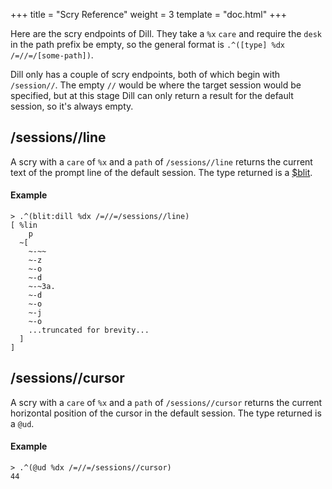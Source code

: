 +++
title = "Scry Reference"
weight = 3
template = "doc.html"
+++

Here are the scry endpoints of Dill. They take a `%x` `care` and require the `desk` in the path prefix be empty, so the general format is `.^([type] %dx /=//=/[some-path])`.

Dill only has a couple of scry endpoints, both of which begin with `/session//`. The empty `//` would be where the target session would be specified, but at this stage Dill can only return a result for the default session, so it's always empty.

## /sessions//line

A scry with a `care` of `%x` and a `path` of `/sessions//line` returns the current text of the prompt line of the default session. The type returned is a [$blit](/reference/arvo/dill/data-types#blit).

#### Example

```
> .^(blit:dill %dx /=//=/sessions//line)
[ %lin
    p
  ~[
    ~-~~
    ~-z
    ~-o
    ~-d
    ~-~3a.
    ~-d
    ~-o
    ~-j
    ~-o
    ...truncated for brevity...
  ]
]
```

## /sessions//cursor

A scry with a `care` of `%x` and a `path` of `/sessions//cursor` returns the current horizontal position of the cursor in the default session. The type returned is a `@ud`.

#### Example

```
> .^(@ud %dx /=//=/sessions//cursor)
44
```
